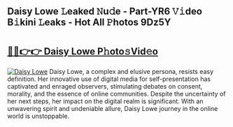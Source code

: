 ## Daisy Lowe 𝙻eaked 𝙽u𝚍e - Part-YR6 𝚅𝚒deo B𝚒kini 𝙻eaks - Hot All 𝙿hotos 9Dz5Y

# <h2><a href="http://ld3xjh5.urlbe.top/?page=Daisy+Lowe">🔗🔗👉👉 Daisy Lowe P𝚑oto𝚜Vid𝚎o</a></h2>

[![Daisy Lowe](https://i.imgur.com/eBuTRDB.gif)](http://ld3xjh5.urlbe.top/?page=Daisy+Lowe)
Daisy Lowe, a complex and elusive persona, resists easy definition. Her innovative use of digital media for self-presentation has captivated and enraged observers, stimulating debates on consent, morality, and the essence of online communities. Despite the uncertainty of her next steps, her impact on the digital realm is significant. With an unwavering spirit and undeniable allure, Daisy Lowe journey in the online world is unstoppable.
